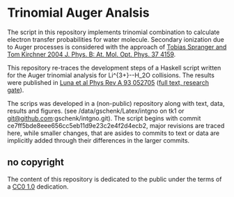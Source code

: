 # Trinomial Auger Analsis

The script in this repository implements trinomial
combination to calculate electron transfer probabilities
for water molecule. Secondary ionization due to Auger
processes is considered with the approach of
[Tobias Spranger and Tom Kirchner 2004 J. Phys. B: At. Mol. Opt. Phys. 37 4159](http://iopscience.iop.org/article/10.1088/0953-4075/37/20/010).

This repository re-traces the development steps
of a Haskell script written for the Auger trinomial
analysis for Li^{3+}--H_2O collisions. The results
were published in
[Luna et al Phys Rev A 93 052705](http://journals.aps.org/pra/abstract/10.1103/PhysRevA.93.052705)
([full text, research gate](https://www.researchgate.net/publication/303095074_Ionization_and_electron-capture_cross_sections_for_single-_and_multiple-electron_removal_from_H_2_O_by_Li_3_impact)).

The scrips was developed in a (non-public) repository
along with text, data, results and figures. 
(see /data/gschenk/Latex/intgno on tk1 or
git@github.com:gschenk/intgno.git).
The script begins with commit
ce7ff5bde8eee656cc5eb11d9e23c2e4f2d4ecb2,
major revisions are traced here, while smaller
changes, that are asides to commits to text or data
are implicitly added through their differences in
the larger commits.

## no copyright
The content of this repository is dedicated to the public
under the terms of a [CC0 1.0](https://creativecommons.org/publicdomain/zero/1.0/legalcode)
dedication.
